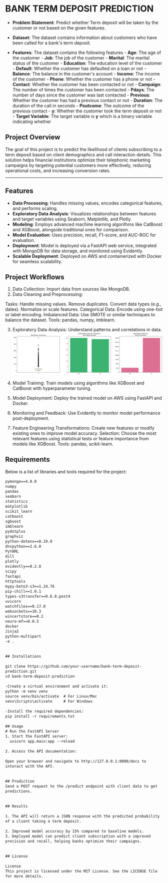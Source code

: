 # BANK TERM DEPOSIT PREDICTION
 -  **Problem Statement**: Predict whether Term deposit will be taken by the customer or not  based on the given features.

 -  **Dataset**: The dataset contains information about customers who have been called for a bank's term deposit.

 -  **Features**:  The dataset contains the following features
        - **Age**: The age of the customer
        - **Job**: The job of the customer
        - **Marital**: The marital status of the customer
        - **Education**: The education level of the customer
        - **Default**: Whether the customer has defaulted on a loan or not
        - **Balance**: The balance in the customer's account
        - **Income**: The income of the customer
        - **Phone**: Whether the customer has a phone or not
        - **Contact**: Whether the customer has been contacted or not
        - **Campaign**: The number of times the customer has been contacted
        - **Pdays**: The number of days since the customer was last contacted
        - **Previous**: Whether the customer has had a previous contact or not
        - **Duration**: The duration of the call in seconds
        - **Poutcome**: The outcome of the previous contact
        - **y**: Whether the customer took the term deposit or not
        -  **Target Variable**: The target variable is **y** which is a binary variable indicating whether


## Project Overview
The goal of this project is to predict the likelihood of clients subscribing to a term deposit based on client demographics and call interaction details. This solution helps financial institutions optimize their telephonic marketing campaigns by targeting potential customers more effectively, reducing operational costs, and increasing conversion rates.

---

## Features
- **Data Processing**: Handles missing values, encodes categorical features, and performs scaling.
- **Exploratory Data Analysis**: Visualizes relationships between features and target variables using Seaborn, Matplotlib, and Plotly.
- **Modeling**: Employs advanced machine learning algorithms like CatBoost and XGBoost, alongside traditional ones for comparison.
- **Model Evaluation**: Uses precision, recall, F1-score, and AUC-ROC for evaluation.
- **Deployment**: Model is deployed via a FastAPI web service, integrated with MongoDB for data storage, and monitored using Evidently.
- **Scalable Deployment**: Deployed on AWS and containerized with Docker for seamless scalability.

## Project Workflows

1. Data Collection: Import data from sources like MongoDB.
2. Data Cleaning and Preprocessing: 
   
Tasks:
Handle missing values.
Remove duplicates.
Convert data types (e.g., dates).
Normalize or scale features.
Categorical Data: Encode using one-hot or label encoding.
Imbalanced Data: Use SMOTE or similar techniques to balance the dataset.
Tools: pandas, numpy, imblearn.

3. Exploratory Data Analysis: Understand patterns and correlations in data.
   ![ From the above box plot, we observe outliers in the data. Further analysis using bar charts reveals that the overall subscription rate is only 11%. However, when filtering for durations greater than 2000 seconds i.e 33 mins, the subscription rate is slightly higher or equal. Therefore, these findings are meaningful and should be considered in the machine learning model.](https://github.com/Jatindra23/bank_deposit_prediction/blob/main/output1.png)


4. Model Training: Train models using algorithms like XGBoost and CatBoost with hyperparameter tuning.
5. Model Deployment: Deploy the trained model on AWS using FastAPI and Docker.
6. Monitoring and Feedback: Use Evidently to monitor model performance post-deployment.

7. Feature Engineering
Transformations: Create new features or modify existing ones to improve model accuracy.
Selection: Choose the most relevant features using statistical tests or feature importance from models like XGBoost.
Tools: pandas, scikit-learn.

## Requirements
Below is a list of libraries and tools required for the project:

```plaintext
pymongo==4.8.0
numpy
pandas
seaborn
statistics
matplotlib
scikit_learn
catboost
xgboost
imblearn
pydotplus
graphviz
python-dotenv==0.19.0
dnspython==2.6.0
PyYAML
dill
plotly
evidently==0.2.8
scipy
fastapi
httptools
mypy-boto3-s3==1.24.76
pip-chill==1.0.1
types-s3transfer==0.6.0.post4
uvicorn
watchfiles==0.17.0
websockets==10.3
wincertstore==0.2
neuro-mf==0.0.5
docker
Jinja2
python-multipart
-e .


## Installations

git clone https://github.com/your-username/bank-term-deposit-prediction.git
cd bank-term-deposit-prediction

-Create a virtual environment and activate it:
python -m venv venv
source venv/bin/activate  # For Linux/Mac
venv\Scripts\activate     # For Windows

-Install the required dependencies:
pip install -r requirements.txt

## Usage
# Run the FastAPI Server
1. Start the FastAPI server:
  uvicorn app.main:app --reload

2. Access the API documentation:

Open your browser and navigate to http://127.0.0.1:8000/docs to interact with the API.


## Prediction
Send a POST request to the /predict endpoint with client data to get predictions.


## Results

1. The API will return a JSON response with the predicted probability of a client taking a term deposit.

2. Improved model accuracy by 15% compared to baseline models.
3. Deployed model can predict client subscription with a improved precision and recall, helping banks optimize their campaigns.


## License

License
This project is licensed under the MIT License. See the LICENSE file for more details.
